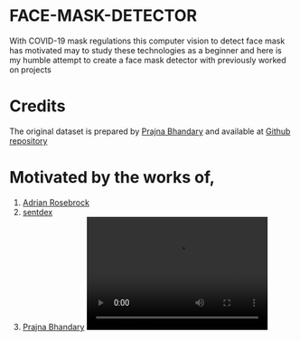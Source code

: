 # FACE-MASK-DETECTOR
With COVID-19 mask regulations this computer vision to detect face mask has motivated may to study these technologies as a beginner and here is my humble attempt to create a face mask detector with previously worked on projects  

# Credits 
 The original dataset is prepared by [Prajna Bhandary](https://www.linkedin.com/in/prajna-bhandary-0b03a416a/) and available at [Github repository](https://github.com/prajnasb/observations/tree/master/experiements/data)

# Motivated by the works of,
1.	[Adrian Rosebrock](https://www.pyimagesearch.com/2020/05/04/covid-19-face-mask-detector-with-opencv-keras-tensorflow-and-deep-learning/)
2.	[sentdex](https://pythonprogramming.net/convolutional-neural-network-deep-learning-python-tensorflow-keras/)
3.	[Prajna Bhandary](https://github.com/prajnasb/observations/tree/master/experiements/data)
<video src="FaceMask_Trim.mp4" width="320" height="200" controls preload></video>
